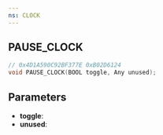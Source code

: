 ```yaml
---
ns: CLOCK
---
```

## PAUSE_CLOCK

```c
// 0x4D1A590C92BF377E 0xB02D6124
void PAUSE_CLOCK(BOOL toggle, Any unused);
```

## Parameters
* **toggle**:
* **unused**:
